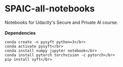 # SPAIC-all-notebooks
Notebooks for Udacity's Secure and Private AI course.
</br>
</br>
**Dependencies** </br>
```
conda create -n pysyft python=3</br>
conda activate pysyft</br>
conda install numpy jupyter notebook</br>
conda install pytorch torchvision -c pytorch</br>
pip install syft</br>
```
